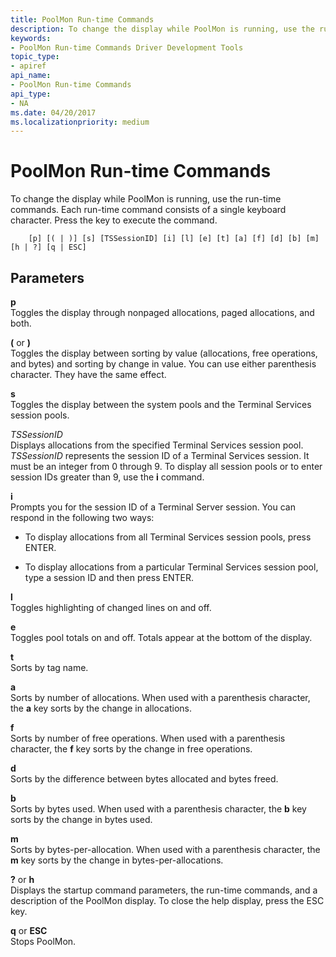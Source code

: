 ```yaml
---
title: PoolMon Run-time Commands
description: To change the display while PoolMon is running, use the run-time commands.
keywords:
- PoolMon Run-time Commands Driver Development Tools
topic_type:
- apiref
api_name:
- PoolMon Run-time Commands
api_type:
- NA
ms.date: 04/20/2017
ms.localizationpriority: medium
---
```


# PoolMon Run-time Commands


To change the display while PoolMon is running, use the run-time commands. Each run-time command consists of a single keyboard character. Press the key to execute the command.

```
    [p] [( | )] [s] [TSSessionID] [i] [l] [e] [t] [a] [f] [d] [b] [m] [h | ?] [q | ESC]
```

## <span id="ddk_poolmon_run_time_commands_tools"></span><span id="DDK_POOLMON_RUN_TIME_COMMANDS_TOOLS"></span>Parameters


<span id="_______p______"></span><span id="_______P______"></span> **p**   
Toggles the display through nonpaged allocations, paged allocations, and both.

<span id="_________or__"></span><span id="_________OR__"></span> **(** or **)**  
Toggles the display between sorting by value (allocations, free operations, and bytes) and sorting by change in value. You can use either parenthesis character. They have the same effect.

<span id="_______s______"></span><span id="_______S______"></span> **s**   
Toggles the display between the system pools and the Terminal Services session pools.

<span id="_______TSSessionID______"></span><span id="_______tssessionid______"></span><span id="_______TSSESSIONID______"></span> *TSSessionID*   
Displays allocations from the specified Terminal Services session pool. *TSSessionID* represents the session ID of a Terminal Services session. It must be an integer from 0 through 9. To display all session pools or to enter session IDs greater than 9, use the **i** command.

<span id="_______i______"></span><span id="_______I______"></span> **i**   
Prompts you for the session ID of a Terminal Server session. You can respond in the following two ways:

-   To display allocations from all Terminal Services session pools, press ENTER.

-   To display allocations from a particular Terminal Services session pool, type a session ID and then press ENTER.

<span id="_______l______"></span><span id="_______L______"></span> **l**   
Toggles highlighting of changed lines on and off.

<span id="_______e______"></span><span id="_______E______"></span> **e**   
Toggles pool totals on and off. Totals appear at the bottom of the display.

<span id="_______t______"></span><span id="_______T______"></span> **t**   
Sorts by tag name.

<span id="_______a______"></span><span id="_______A______"></span> **a**   
Sorts by number of allocations. When used with a parenthesis character, the **a** key sorts by the change in allocations.

<span id="_______f______"></span><span id="_______F______"></span> **f**   
Sorts by number of free operations. When used with a parenthesis character, the **f** key sorts by the change in free operations.

<span id="_______d______"></span><span id="_______D______"></span> **d**   
Sorts by the difference between bytes allocated and bytes freed.

<span id="_______b______"></span><span id="_______B______"></span> **b**   
Sorts by bytes used. When used with a parenthesis character, the **b** key sorts by the change in bytes used.

<span id="_______m______"></span><span id="_______M______"></span> **m**   
Sorts by bytes-per-allocation. When used with a parenthesis character, the **m** key sorts by the change in bytes-per-allocations.

<span id="_________or_h"></span><span id="_________OR_H"></span> **?** or **h**  
Displays the startup command parameters, the run-time commands, and a description of the PoolMon display. To close the help display, press the ESC key.

<span id="_______q_or_ESC"></span><span id="_______q_or_esc"></span><span id="_______Q_OR_ESC"></span> **q** or **ESC**  
Stops PoolMon.









